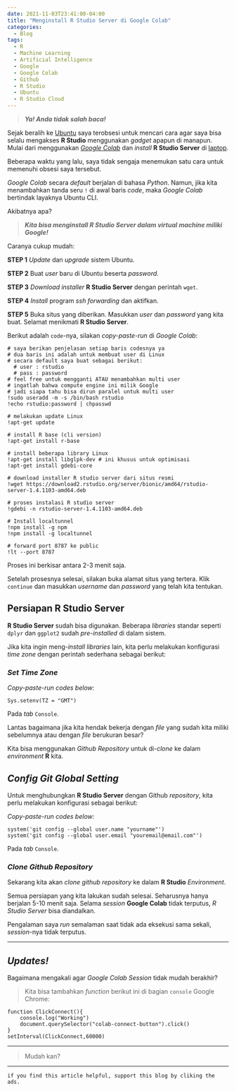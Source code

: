 ```yaml
---
date: 2021-11-03T23:41:00-04:00
title: "Menginstall R Studio Server di Google Colab"
categories:
  - Blog
tags:
  - R
  - Machine Learning
  - Artificial Intelligence
  - Google
  - Google Colab
  - Github
  - R Studio
  - Ubuntu
  - R Studio Cloud
---
```


> ***Ya! Anda tidak salah baca!***

Sejak beralih ke [Ubuntu](https://ikanx101.com/blog/review-ubuntu/) saya
terobsesi untuk mencari cara agar saya bisa selalu mengakses **R
Studio** menggunakan *gadget* apapun di manapun. Mulai dari menggunakan
[*Google Colab*](https://ikanx101.com/blog/google-colab/) dan *install*
**R Studio Server** di
[laptop](https://ikanx101.com/blog/rstudio-server/).

Beberapa waktu yang lalu, saya tidak sengaja menemukan satu cara untuk
memenuhi obsesi saya tersebut.

*Google Colab* secara *default* berjalan di bahasa *Python*. Namun, jika
kita menambahkan tanda seru `!` di awal baris *code*, maka *Google
Colab* bertindak layaknya Ubuntu CLI.

Akibatnya apa?

> ***Kita bisa menginstall R Studio Server dalam virtual machine miliki
> Google!***

Caranya cukup mudah:

**STEP 1** *Update* dan *upgrade* sistem Ubuntu.

**STEP 2** Buat *user* baru di Ubuntu beserta *password*.

**STEP 3** *Download* *installer* **R Studio Server** dengan perintah
`wget`.

**STEP 4** *Install* program *ssh forwarding* dan aktifkan.

**STEP 5** Buka situs yang diberikan. Masukkan *user* dan *password*
yang kita buat. Selamat menikmati **R Studio Server**.

Berikut adalah `code`-nya, silakan *copy-paste-run* di *Google Colab*:

    # saya berikan penjelasan setiap baris codesnya ya
    # dua baris ini adalah untuk membuat user di Linux
    # secara default saya buat sebagai berikut:
      # user : rstudio
      # pass : password
    # feel free untuk mengganti ATAU menambahkan multi user
    # ingatlah bahwa compute engine ini milik Google
    # jadi siapa tahu bisa dirun paralel untuk multi user
    !sudo useradd -m -s /bin/bash rstudio
    !echo rstudio:password | chpasswd

    # melakukan update Linux
    !apt-get update

    # install R base (cli version)
    !apt-get install r-base

    # install beberapa library Linux
    !apt-get install libglpk-dev # ini khusus untuk optimisasi
    !apt-get install gdebi-core

    # download installer R studio server dari situs resmi
    !wget https://download2.rstudio.org/server/bionic/amd64/rstudio-server-1.4.1103-amd64.deb

    # proses instalasi R studio server
    !gdebi -n rstudio-server-1.4.1103-amd64.deb

    # Install localtunnel
    !npm install -g npm
    !npm install -g localtunnel

    # forward port 8787 ke public
    !lt --port 8787 

Proses ini berkisar antara 2-3 menit saja.

Setelah prosesnya selesai, silakan buka alamat situs yang tertera. Klik
`continue` dan masukkan *username* dan *password* yang telah kita
tentukan.

## Persiapan **R Studio Server**

**R Studio Server** sudah bisa digunakan. Beberapa *libraries* standar
seperti `dplyr` dan `ggplot2` sudah *pre-installed* di dalam sistem.

Jika kita ingin meng-*install* *libraries* lain, kita perlu melakukan
konfigurasi *time zone* dengan perintah sederhana sebagai berikut:

### *Set Time Zone*

*Copy-paste-run codes below:*

    Sys.setenv(TZ = "GMT")

Pada *tab* `Console`.

Lantas bagaimana jika kita hendak bekerja dengan *file* yang sudah kita
miliki sebelumnya atau dengan *file* berukuran besar?

Kita bisa menggunakan *Github Repository* untuk di-*clone* ke dalam
*environment* **R** kita.

## *Config Git Global Setting*

Untuk menghubungkan **R Studio Server** dengan Github *repository*, kita
perlu melakukan konfigurasi sebagai berikut:

*Copy-paste-run codes below:*

    system('git config --global user.name "yourname"')
    system('git config --global user.email "youremail@email.com"')

Pada *tab* `Console`.

### *Clone Github Repository*

Sekarang kita akan *clone github repository* ke dalam **R Studio**
*Environment*.

Semua persiapan yang kita lakukan sudah selesai. Seharusnya hanya
berjalan 5-10 menit saja. Selama *session* **Google Colab** tidak
terputus, *R Studio Server* bisa diandalkan.

Pengalaman saya *run* semalaman saat tidak ada eksekusi sama sekali,
*session*-nya tidak terputus.

------------------------------------------------------------------------

## *Updates!*

Bagaimana mengakali agar *Google Colab Session* tidak mudah berakhir?

> Kita bisa tambahkan *function* berikut ini di bagian `console` Google
> Chrome:

    function ClickConnect(){
        console.log("Working")
        document.querySelector("colab-connect-button").click()
    }
    setInterval(ClickConnect,60000)

------------------------------------------------------------------------

> Mudah kan?

------------------------------------------------------------------------

`if you find this article helpful, support this blog by cliking the ads.`
